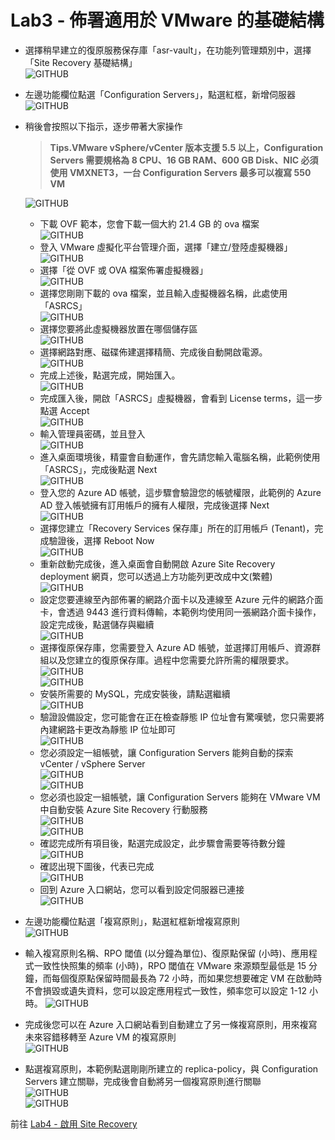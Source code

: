 # Lab3 - 佈署適用於 VMware 的基礎結構

- 選擇稍早建立的復原服務保存庫「asr-vault」，在功能列管理類別中，選擇「Site Recovery 基礎結構」<br>
  ![GITHUB](https://github.com/BrianHsing/Azure-Migrate/blob/master/vmware-asr/images/deployconfigurationserver-1.png "deployconfigurationserver-1")<br>
- 左邊功能欄位點選「Configuration Servers」，點選紅框，新增伺服器<br>
  ![GITHUB](https://github.com/BrianHsing/Azure-Migrate/blob/master/vmware-asr/images/deployconfigurationserver-2.png "deployconfigurationserver-2")<br>
- 稍後會按照以下指示，逐步帶著大家操作<br>
  > **Tips.VMware vSphere/vCenter 版本支援 5.5 以上，Configuration Servers 需要規格為 8 CPU、16 GB RAM、600 GB Disk、NIC 必須使用 VMXNET3，一台 Configuration Servers 最多可以複寫 550 VM** <br>

  ![GITHUB](https://github.com/BrianHsing/Azure-Migrate/blob/master/vmware-asr/images/deployconfigurationserver-3.png "deployconfigurationserver-3")<br>
  - 下載 OVF 範本，您會下載一個大約 21.4 GB 的 ova 檔案<br>
    ![GITHUB](https://github.com/BrianHsing/Azure-Migrate/blob/master/vmware-asr/images/deployconfigurationserver-4.png "deployconfigurationserver-4")<br>
  - 登入 VMware 虛擬化平台管理介面，選擇「建立/登陸虛擬機器」<br>
    ![GITHUB](https://github.com/BrianHsing/Azure-Migrate/blob/master/vmware-asr/images/deployconfigurationserver-5.png "deployconfigurationserver-5")<br>
  - 選擇「從 OVF 或 OVA 檔案佈署虛擬機器」<br>
    ![GITHUB](https://github.com/BrianHsing/Azure-Migrate/blob/master/vmware-asr/images/deployconfigurationserver-6-1.png "deployconfigurationserver-6-1")<br>
  - 選擇您剛剛下載的 ova 檔案，並且輸入虛擬機器名稱，此處使用「ASRCS」<br>
    ![GITHUB](https://github.com/BrianHsing/Azure-Migrate/blob/master/vmware-asr/images/deployconfigurationserver-7.png "deployconfigurationserver-7")<br>
  - 選擇您要將此虛擬機器放置在哪個儲存區<br>
    ![GITHUB](https://github.com/BrianHsing/Azure-Migrate/blob/master/vmware-asr/images/deployconfigurationserver-8.png "deployconfigurationserver-8")<br>
  - 選擇網路對應、磁碟佈建選擇精簡、完成後自動開啟電源。<br>
    ![GITHUB](https://github.com/BrianHsing/Azure-Migrate/blob/master/vmware-asr/images/deployconfigurationserver-9.png "deployconfigurationserver-9")<br>
  - 完成上述後，點選完成，開始匯入。<br>
    ![GITHUB](https://github.com/BrianHsing/Azure-Migrate/blob/master/vmware-asr/images/deployconfigurationserver-10.png "deployconfigurationserver-10")<br>
  - 完成匯入後，開啟「ASRCS」虛擬機器，會看到 License terms，這一步點選 Accept<br>
    ![GITHUB](https://github.com/BrianHsing/Azure-Migrate/blob/master/vmware-asr/images/deployconfigurationserver-11.png "deployconfigurationserver-11")<br>
  - 輸入管理員密碼，並且登入<br>
    ![GITHUB](https://github.com/BrianHsing/Azure-Migrate/blob/master/vmware-asr/images/deployconfigurationserver-12.png "deployconfigurationserver-12")<br>
  - 進入桌面環境後，精靈會自動運作，會先請您輸入電腦名稱，此範例使用「ASRCS」，完成後點選 Next<br>
    ![GITHUB](https://github.com/BrianHsing/Azure-Migrate/blob/master/vmware-asr/images/deployconfigurationserver-13.png "deployconfigurationserver-13")<br>
  - 登入您的 Azure AD 帳號，這步驟會驗證您的帳號權限，此範例的 Azure AD 登入帳號擁有訂用帳戶的擁有人權限，完成後選擇 Next<br>
    ![GITHUB](https://github.com/BrianHsing/Azure-Migrate/blob/master/vmware-asr/images/deployconfigurationserver-14.png "deployconfigurationserver-14")<br>
  - 選擇您建立「Recovery Services 保存庫」所在的訂用帳戶 (Tenant)，完成驗證後，選擇 Reboot Now<br>
    ![GITHUB](https://github.com/BrianHsing/Azure-Migrate/blob/master/vmware-asr/images/deployconfigurationserver-15.png "deployconfigurationserver-15")<br>
  - 重新啟動完成後，進入桌面會自動開啟 Azure Site Recovery deployment 網頁，您可以透過上方功能列更改成中文(繁體)<br>
    ![GITHUB](https://github.com/BrianHsing/Azure-Migrate/blob/master/vmware-asr/images/deployconfigurationserver-16.png "deployconfigurationserver-16")<br>
  - 設定您要連線至內部佈署的網路介面卡以及連線至 Azure 元件的網路介面卡，會透過 9443 進行資料傳輸，本範例均使用同一張網路介面卡操作，設定完成後，點選儲存與繼續<br>
    ![GITHUB](https://github.com/BrianHsing/Azure-Migrate/blob/master/vmware-asr/images/deployconfigurationserver-17.png "deployconfigurationserver-17")<br>
  - 選擇復原保存庫，您需要登入 Azure AD 帳號，並選擇訂用帳戶、資源群組以及您建立的復原保存庫。過程中您需要允許所需的權限要求。<br>
    ![GITHUB](https://github.com/BrianHsing/Azure-Migrate/blob/master/vmware-asr/images/deployconfigurationserver-18.png "deployconfigurationserver-18")<br>
    ![GITHUB](https://github.com/BrianHsing/Azure-Migrate/blob/master/vmware-asr/images/deployconfigurationserver-19.png "deployconfigurationserver-19")<br>
  - 安裝所需要的 MySQL，完成安裝後，請點選繼續<br>
    ![GITHUB](https://github.com/BrianHsing/Azure-Migrate/blob/master/vmware-asr/images/deployconfigurationserver-20.png "deployconfigurationserver-20")<br>
  - 驗證設備設定，您可能會在正在檢查靜態 IP 位址會有驚嘆號，您只需要將內建網路卡更改為靜態 IP 位址即可<br>
    ![GITHUB](https://github.com/BrianHsing/Azure-Migrate/blob/master/vmware-asr/images/deployconfigurationserver-21.png "deployconfigurationserver-21")<br>
  - 您必須設定一組帳號，讓 Configuration Servers 能夠自動的探索 vCenter / vSphere Server <br>
    ![GITHUB](https://github.com/BrianHsing/Azure-Migrate/blob/master/vmware-asr/images/deployconfigurationserver-22.png "deployconfigurationserver-22")<br>
    ![GITHUB](https://github.com/BrianHsing/Azure-Migrate/blob/master/vmware-asr/images/deployconfigurationserver-23.png "deployconfigurationserver-23")<br>
  - 您必須也設定一組帳號，讓 Configuration Servers 能夠在 VMware VM 中自動安裝 Azure Site Recovery 行動服務<br>
    ![GITHUB](https://github.com/BrianHsing/Azure-Migrate/blob/master/vmware-asr/images/deployconfigurationserver-24.png "deployconfigurationserver-24")<br>
    ![GITHUB](https://github.com/BrianHsing/Azure-Migrate/blob/master/vmware-asr/images/deployconfigurationserver-25.png "deployconfigurationserver-25")<br>
  - 確認完成所有項目後，點選完成設定，此步驟會需要等待數分鐘<br>
    ![GITHUB](https://github.com/BrianHsing/Azure-Migrate/blob/master/vmware-asr/images/deployconfigurationserver-26.png "deployconfigurationserver-26")<br>
  - 確認出現下圖後，代表已完成<br>
    ![GITHUB](https://github.com/BrianHsing/Azure-Migrate/blob/master/vmware-asr/images/deployconfigurationserver-27.png "deployconfigurationserver-27")<br>
  - 回到 Azure 入口網站，您可以看到設定伺服器已連接<br>
    ![GITHUB](https://github.com/BrianHsing/Azure-Migrate/blob/master/vmware-asr/images/deployconfigurationserver-28.png "deployconfigurationserver-28")<br>
- 左邊功能欄位點選「複寫原則」，點選紅框新增複寫原則<br>
  ![GITHUB](https://github.com/BrianHsing/Azure-Migrate/blob/master/vmware-asr/images/ReplicationPolicies-1.png "ReplicationPolicies-1")<br>
- 輸入複寫原則名稱、RPO 閾值 (以分鐘為單位)、復原點保留 (小時)、應用程式一致性快照集的頻率 (小時)，RPO 閾值在 VMware 來源類型最低是 15 分鐘，而每個復原點保留時間最長為 72 小時，而如果您想要確定 VM 在啟動時不會損毀或遺失資料，您可以設定應用程式一致性，頻率您可以設定 1-12 小時。
  ![GITHUB](https://github.com/BrianHsing/Azure-Migrate/blob/master/vmware-asr/images/ReplicationPolicies-2.png "ReplicationPolicies-2")<br>
- 完成後您可以在 Azure 入口網站看到自動建立了另一條複寫原則，用來複寫未來容錯移轉至 Azure VM 的複寫原則<br>
  ![GITHUB](https://github.com/BrianHsing/Azure-Migrate/blob/master/vmware-asr/images/ReplicationPolicies-3.png "ReplicationPolicies-3")<br>
- 點選複寫原則，本範例點選剛剛所建立的 replica-policy，與 Configuration Servers 建立關聯，完成後會自動將另一個複寫原則進行關聯<br>
  ![GITHUB](https://github.com/BrianHsing/Azure-Migrate/blob/master/vmware-asr/images/ReplicationPolicies-4.png "ReplicationPolicies-4")<br>
  ![GITHUB](https://github.com/BrianHsing/Azure-Migrate/blob/master/vmware-asr/images/ReplicationPolicies-5.png "ReplicationPolicies-5")<br>

 前往 [Lab4 - 啟用 Site Recovery](https://github.com/BrianHsing/Azure-Migrate/blob/master/vmware-asr/Lab4.md)<br>

